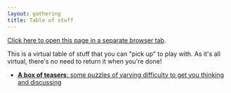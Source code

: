 ```yaml
---
layout: gathering
title: Table of stuff
---
```


<a href="https://www.mathsjam.com/gathering/uk/2020/table-of-stuff.html" target="_blank">Click here to open this page in a separate browser tab</a>.

This is a virtual table of stuff that you can "pick up" to play with. As it's all virtual, there's no need to return it when you're done!

<ul>
<li><a href="https://mathsjam.com/gathering/uk/2020/teasers.pdf" target="_blank"><b>A box of teasers</b>: some puzzles of varying difficulty to get you thinking and discussing</a></li>
</ul>
